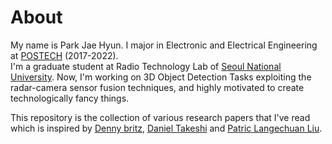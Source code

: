 # About
My name is Park Jae Hyun. I major in Electronic and Electrical Engineering at [POSTECH](https://www.postech.ac.kr/) (2017-2022). <br> I'm a graduate student at Radio Technology Lab of [Seoul National University](https://www.snu.ac.kr/index.html). 
Now, I'm working on 3D Object Detection Tasks exploiting the radar-camera sensor fusion techniques, and highly motivated to create technologically fancy things.

This repository is the collection of various research papers that I've read which is inspired by [Denny britz](https://github.com/dennybritz/deeplearning-papernotes), [Daniel Takeshi](https://github.com/DanielTakeshi/Paper_Notes) and [Patric Langechuan Liu](https://patrick-llgc.github.io/Learning-Deep-Learning/). 
